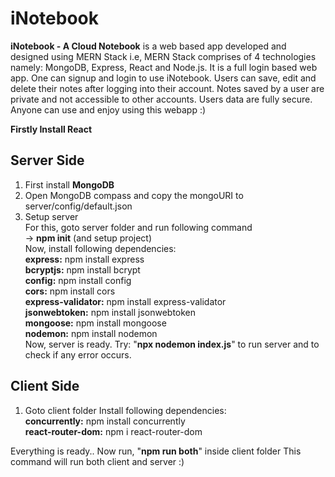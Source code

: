 # iNotebook
**iNotebook - A Cloud Notebook** is a web based app developed and designed using MERN Stack i.e, MERN Stack comprises of 4 technologies namely: MongoDB, Express, React and Node.js. It is a full login based web app. One can signup and login to use iNotebook. Users can save, edit and delete their notes after logging into their account. Notes saved by a user are private and not accessible to other accounts. Users data are fully secure. Anyone can use and enjoy using this webapp :)

**Firstly Install React**

## Server Side

1. First install **MongoDB** 
2. Open MongoDB compass and copy the mongoURI to server/config/default.json
3. Setup server <br>
For this, goto server folder and run following command <br>
-> **npm init**  (and setup project) <br>
Now, install following dependencies: <br>
**express:** npm install express <br>
**bcryptjs:** npm install bcrypt <br>
**config:** npm install config <br>
**cors:** npm install cors <br>
**express-validator:** npm install express-validator <br>
**jsonwebtoken:** npm install jsonwebtoken <br>
**mongoose:** npm install mongoose <br>
**nodemon:** npm install nodemon <br>
Now, server is ready. Try: "**npx nodemon index.js**" to run server and to check if any error occurs.<br>


## Client Side 

1. Goto client folder
Install following dependencies:<br>
**concurrently:** npm install concurrently<br>
**react-router-dom:** npm i react-router-dom<br>

Everything is ready..
Now run, "**npm run both**" inside client folder
This command will run both client and server :)
